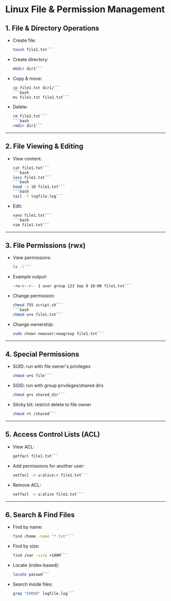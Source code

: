 # Linux File & Permission Management

## 1. File & Directory Operations
- Create file:  
  ```bash
  touch file1.txt```

- Create directory:  
  ```bash
  mkdir dir1```

- Copy & move:  
  ```bash
  cp file1.txt dir1/```  
  ```bash
  mv file1.txt file2.txt```

- Delete:  
  ```bash
  rm file2.txt```  
  ```bash
  rmdir dir1```

---

## 2. File Viewing & Editing
- View content:  
  ```bash
  cat file1.txt```  
  ```bash
  less file1.txt```  
  ```bash
  head -n 10 file1.txt```  
  ```bash
  tail -f logfile.log```

- Edit:  
  ```bash
  nano file1.txt```  
  ```bash
  vim file1.txt```

---

## 3. File Permissions (rwx)
- View permissions:  
  ```bash
  ls -l```

- Example output:  
  ```bash
  -rw-r--r-- 1 user group 123 Sep 8 10:00 file1.txt```

- Change permission:  
  ```bash
  chmod 755 script.sh```  
  ```bash
  chmod u+x file1.txt```

- Change ownership:  
  ```bash
  sudo chown newuser:newgroup file1.txt```

---

## 4. Special Permissions
- SUID: run with file owner's privileges  
  ```bash
  chmod u+s file```

- SGID: run with group privileges/shared dirs  
  ```bash
  chmod g+s shared_dir```

- Sticky bit: restrict delete to file owner  
  ```bash
  chmod +t /shared```

---

## 5. Access Control Lists (ACL)
- View ACL:  
  ```bash
  getfacl file1.txt```

- Add permissions for another user:  
  ```bash
  setfacl -m u:alice:r file1.txt```

- Remove ACL:  
  ```bash
  setfacl -x u:alice file1.txt```

---

## 6. Search & Find Files
- Find by name:  
  ```bash
  find /home -name "*.txt"```

- Find by size:  
  ```bash
  find /var -size +100M```

- Locate (index-based):  
  ```bash
  locate passwd```

- Search inside files:  
  ```bash
  grep "ERROR" logfile.log```



